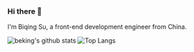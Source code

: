 ### Hi there 👋

<!--
**Beking0912/Beking0912** is a ✨ _special_ ✨ repository because its `README.md` (this file) appears on your GitHub profile.

Here are some ideas to get you started:

- 🔭 I’m currently working on Modao
- 🌱 I’m currently learning ...
- 👯 I’m looking to collaborate on ...
- 🤔 I’m looking for help with ...
- 💬 Ask me about ...
- 📫 How to reach me: ...
- 😄 Pronouns: ...
- ⚡ Fun fact: ...
-->
I'm Biqing Su, a front-end development engineer from China.

![beking's github stats](https://github-readme-stats.vercel.app/api?username=Beking0912&show_icons=true&count_private=true)
![Top Langs](https://github-readme-stats.vercel.app/api/top-langs/?username=Beking0912&layout=compact&count_private=true)
